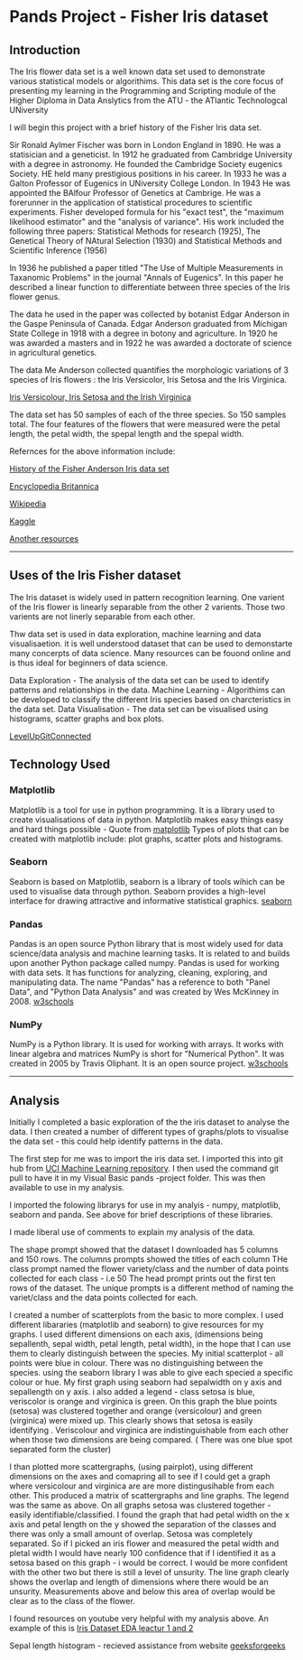 # Pands Project - Fisher Iris dataset #

## Introduction ##

The Iris flower data set is a well known data set used to demonstrate various statistical models or algorithims. This data set is the core focus of presenting my learning in the Programming and Scripting module of the Higher Diploma in Data Anslytics from the ATU - the ATlantic Technologcal UNiversity

I will begin this project with a brief history of the Fisher Iris data set.

Sir Ronald Aylmer Fischer was born in London England in 1890. He was a statisician and a geneticist. In 1912 he graduated from Cambridge University with a degree in astronomy. He founded the  Cambridge Society eugenics Society. HE held many prestigious positions in his career. In 1933 he was a Galton Professor of Eugenics in UNiversity College London. In 1943 He was appointed the BAlfour Professor of Genetics at Cambrige. He was a forerunner in the application of statistical procedures to scientific experiments. Fisher developed formula for his "exact test", the "maximum likelihood estimator" and the "analysis of variance".
His work included the following three papers: Statistical Methods for research (1925), The Genetical Theory of NAtural Selection (1930) and Statistical Methods and Scientific Inference (1956)

In 1936 he published a paper titled "The Use of Multiple Measurements in Taxanomic Problems" in the journal "Annals of Eugenics". In this paper he described a linear function to differentiate between three species of the Iris flower genus.

The data he used in the paper was collected by botanist Edgar Anderson in the Gaspe Peninsula of Canada. Edgar Anderson graduated from Michigan State College in 1918 with a degree in botony and agriculture. In 1920 he was awarded a masters and in 1922 he was awarded a doctorate of science in agricultural genetics.

The data Me Anderson collected quantifies the morphologic variations of 3 species of Iris flowers : the Iris Versicolor, Iris Setosa and the Iris Virginica.

[Iris Versicolour, Iris Setosa and the Irish Virginica](https://www.google.com/imgres?imgurl=https%3A%2F%2Fs3.amazonaws.com%2Fassets.datacamp.com%2Fblog_assets%2FMachine%2BLearning%2BR%2Firis-machinelearning.png&tbnid=P-PGjABuYKeYpM&vet=12ahUKEwjGwrvMpOz9AhVEFMAKHa9qCdgQMygAegUIARCUAQ..i&imgrefurl=http%3A%2F%2Fwww.lac.inpe.br%2F~rafael.santos%2FDocs%2FCAP394%2FWholeStory-Iris.html&docid=DWcNzEt0Tz4F4M&w=1275&h=477&q=3%20species%20of%20irish%20flowers%20in%20the%20data%20set&ved=2ahUKEwjGwrvMpOz9AhVEFMAKHa9qCdgQMygAegUIARCUAQ)

The data set has 50 samples of each of the three species. So 150 samples total. The four features of the flowers that were measured were the petal length, the petal width, the spepal length and the spepal width. 

Refernces for the above information include:

[History of the Fisher Anderson Iris data set](https://kaggle.com/datasets/arshid/iris-flower-dataset)

[Encyclopedia Britannica](https://www.britannica.com/biography/Ronald-Aylmer-Fisher)

[Wikipedia](https://en.wikipedia.org/wiki/Edgar_Anderson)

[Kaggle](https://www.kaggle.com/datasets/uciml/iris)

[Another resources](https://towardsdatascience.com/the-iris-dataset-a-little-bit-of-history-and-biology-fb4812f5a7b5)



---

## Uses of the Iris Fisher dataset ##

The Iris dataset is widely used in pattern recognition learning. One varient of the Iris flower is linearly separable from the other 2 varients. Those two varients are not linerly separable from each other.

Thw data set is used in data exploration, machine learning and data visualisaetion. it is well understood dataset that can be used to demonstarte many concerpts of data science. Many resources can be fouond online and is thus ideal for beginners of data science.

Data Exploration - The analysis of the data set can be used to identify patterns and relationships in the data.
Machine Learning - Algorithims can be developed to classify the different Iris species based on charcteristics in the data set.
Data Visualisation - The data set can be visualised using histograms, scatter graphs and box plots.

[LevelUpGitConnected](https://levelup.gitconnected.com/unveiling-the-mysteries-of-the-iris-dataset-a-comprehensive-analysis-and-machine-learning-f5c4f9dbcd6d)

## Technology Used ##

### Matplotlib ###

Matplotlib is a tool for use in python programming. It is a library used to create visualisations of data in python.
Matplotlib makes easy things easy and hard things possible - Quote from [matplotlib](https://matplotlib.org/)
Types of plots that can be created with matplotlib include: plot graphs, scatter plots and histograms.

### Seaborn ###

Seaborn is based on Matplotlib, seaborn is a library of tools wihich can be used to visualise data through python.
Seaborn provides a high-level interface for drawing attractive and informative statistical graphics. [seaborn](https://seaborn.pydata.org/#:~:text=Seaborn%20is%20a%20Python%20data,attractive%20and%20informative%20statistical%20graphics.)

### Pandas ###

Pandas is an open source Python library that is most widely used for data science/data analysis and machine learning tasks. It is related to and builds upon another Python package called numpy. 
Pandas is used for working with data sets.
It has functions for analyzing, cleaning, exploring, and manipulating data.
The name "Pandas" has a reference to both "Panel Data", and "Python Data Analysis" and was created by Wes McKinney in 2008. 
[w3schools](https://www.w3schools.com/python/pandas/pandas_intro.asp#:~:text=What%20is%20Pandas%3F,by%20Wes%20McKinney%20in%202008.)

### NumPy ###

NumPy is a Python library. It is used for working with arrays. It works with linear algebra and matrices
NumPy is short for "Numerical Python". It was created in 2005 by Travis Oliphant. It is an open source project.
[w3schools](https://www.w3schools.com/python/numpy/default.asp)

-----

## Analysis ##

Initially I completed a basic exploration of the the iris dataset to analyse the data. 
I then created a number of different types of graphs/plots to visualise the data set - this could help identify patterns in the data.

The first step for me was to import the iris data set. I imported this into git hub from [UCI Machine Learning repository](https://archive.ics.uci.edu/ml/datasets/iris). 
I then used the command git pull to have it in my Visual Basic pands -project folder. This was then available to use in my analysis.

I imported the folowing librarys for use in my analyis - numpy, matplotlib, seaborn and panda. See above for brief descriptions of these libraries.

I made liberal use of comments to explain my analysis of the data.

The shape prompt showed that the dataset I downloaded has 5 columns and 150 rows.
The columns prompts showed the titles of each column 
THe class prompt named the flower variety/class and the number of data points collected for each class - i.e 50
The head prompt prints out the first ten rows of the dataset.
The unique prompts is a different method of naming the variet/class and the data points collected for each.

I created a number of scatterplots from the basic to  more complex. I used different libararies (matplotlib and seaborn) to give resources for my graphs.
I used different dimensions on each axis, (dimensions being sepallenth, sepal width, petal length, petal width), in the hope that I can use them to clearly distinguish between the species.
My initial scatterplot - all points were blue in colour. There was no distinguishing between the species.
using the seaborn library I was able to give each specied a specific colour or hue. 
My first graph using seaborn had sepalwidth on y axis and sepallength on y axis. i also added a legend - class setosa is blue, veriscolor is orange and virginica is green. On this graph the blue points (setosa) was clustered together and orange (versicolour) and green (virginica) were mixed up. This clearly shows that setosa is easily identifying . Veriscolour and virginica are indistinguishable from each other when those two dimensions are being compared. ( There was one blue spot separated form the cluster)

I than plotted more scattergraphs, (using pairplot), using different dimensions on the axes and comapring all to see if I could get a graph where versicolour and virginica are are more distingusihable from each other. This produced a matrix of scattergraphs and line graphs. The legend was the same as above. On all graphs setosa was clustered together - easily identifiable/classified. I found the graph that had petal width on the x axis and petal length on the y showed the separation of the classes and there was only a small amount of overlap. Setosa was completely separated. So if I picked an iris flower and measured the petal width and pletal width I would have nearly 100 confidence that if I identified it as a setosa based on this graph - i would be correct. I would be more confident with the other two but there is still a level of unsurity.
The line graph clearly shows the overlap and length of dimensions where there would be an unsurity. Measurements above and below this area of overlap would be clear as to the class of the flower.

I found resources on youtube very helpful with my analysis above. An example of this is [Iris Dataset EDA leactur 1 and 2](https://youtu.be/FLuqwQgSBDw)





Sepal length histogram - recieved assistance from website [geeksforgeeks](https://www.geeksforgeeks.org/box-plot-and-histogram-exploration-on-iris-data/)

